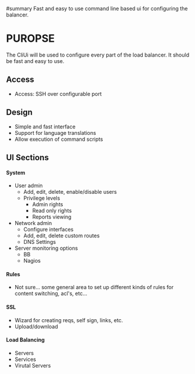 ﻿#summary Fast and easy to use command line based ui for configuring the balancer.

# PUROPSE #

The CliUi will be used to configure every part of the load balancer.  It should be fast and easy to use.

## Access ##

  * Access:  SSH over configurable port

## Design ##

  * Simple and fast interface
  * Support for language translations
  * Allow execution of command scripts

## UI Sections ##

#### System ####

  * User admin
    * Add, edit, delete, enable/disable users
    * Privilege levels
      * Admin rights
      * Read only rights
      * Reports viewing
  * Network admin
    * Configure interfaces
    * Add, edit, delete custom routes
    * DNS Settings
  * Server monitoring options
    * BB
    * Nagios

#### Rules ####

  * Not sure...  some general area to set up different kinds of rules for content switching, acl's, etc...

#### SSL ####

  * Wizard for creating reqs, self sign, links, etc.
  * Upload/download

#### Load Balancing ####

  * Servers
  * Services
  * Virutal Servers